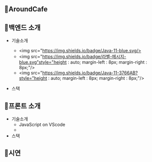 ## 💙AroundCafe


## 💙백엔드 소개
 * 기술소개
   - <img src="https://img.shields.io/badge/Java-11-blue.svg/>
   - <img src="https://img.shields.io/badge/라벨-메시지-blue.svg"style="height : auto; margin-left : 8px; margin-right : 8px;"/>
   - <img src="https://img.shields.io/badge/Java-11-3766AB?style="height : auto; margin-left : 8px; margin-right : 8px;"/>

 * 스택
## 💙프론트 소개
 * 기술소개
   - JavaScript on VScode
   - 
 * 스택
## 💙시연

